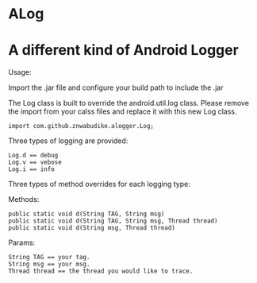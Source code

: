 ALog
====

A different kind of Android Logger
====

Usage: 

Import the .jar file and configure your build path to include the .jar

The Log class is built to override the android.util.log class.
Please remove the import from your calss files and replace it with this new Log class.

    import com.github.znwabudike.alogger.Log;
    
Three types of logging are provided: 

    Log.d == debug
    Log.v == vebose
    Log.i == info

Three types of method overrides for each logging type:

Methods:

    public static void d(String TAG, String msg)
    public static void d(String TAG, String msg, Thread thread) 
    public static void d(String msg, Thread thread) 

Params:

    String TAG == your tag.
    String msg == your msg.
    Thread thread == the thread you would like to trace.


